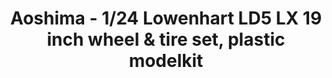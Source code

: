 ---
layout: product
title: "Aoshima - 1/24 Lowenhart LD5 LX 19 inch wheel & tire set, plastic modelkit"
price: "TBA" 
desc: "N/A"
img_path: "/assets/img/AO55304.jpg"
brand: "N/A"
available: false
special_offer: false
new: false
soon: false
cat: "010000"
subcat: "013700"
subsubcat: "0N/A"
sifra: "AO55304"
popular: false
---
